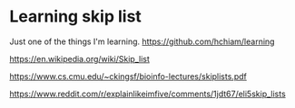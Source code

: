 # Learning skip list

Just one of the things I'm learning. <https://github.com/hchiam/learning>

<https://en.wikipedia.org/wiki/Skip_list>

<https://www.cs.cmu.edu/~ckingsf/bioinfo-lectures/skiplists.pdf>

<https://www.reddit.com/r/explainlikeimfive/comments/1jdt67/eli5skip_lists>
